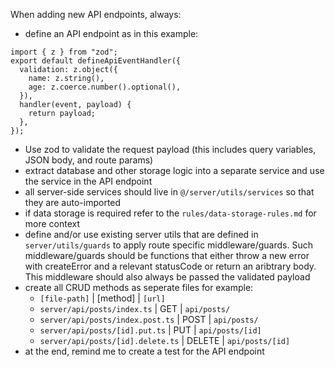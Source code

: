 When adding new API endpoints, always:

- define an API endpoint as in this example:

```
import { z } from "zod";
export default defineApiEventHandler({
  validation: z.object({
    name: z.string(),
    age: z.coerce.number().optional(),
  }),
  handler(event, payload) {
    return payload;
  },
});
```

- Use zod to validate the request payload (this includes query variables, JSON body, and route params)
- extract database and other storage logic into a separate service and use the service in the API endpoint
- all server-side services should live in `@/server/utils/services` so that they are auto-imported
- if data storage is required refer to the `rules/data-storage-rules.md` for more context
- define and/or use existing server utils that are defined in `server/utils/guards` to apply route specific middleware/guards. Such middleware/guards should be functions that either throw a new error with createError and a relevant statusCode or return an aribtrary body. This middleware should also always be passed the validated payload
- create all CRUD methods as seperate files for example:
  - `[file-path]` | [method] | `[url]`
  - `server/api/posts/index.ts` | GET | `api/posts/`
  - `server/api/posts/index.post.ts` | POST | `api/posts/`
  - `server/api/posts/[id].put.ts` | PUT | `api/posts/[id]`
  - `server/api/posts/[id].delete.ts` | DELETE | `api/posts/[id]`
- at the end, remind me to create a test for the API endpoint
